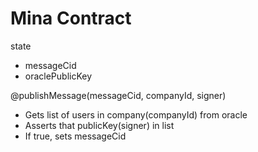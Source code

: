 # Mina Contract

state
- messageCid
- oraclePublicKey

@publishMessage(messageCid, companyId, signer)
- Gets list of users in company(companyId) from oracle
- Asserts that publicKey(signer) in list
- If true, sets messageCid